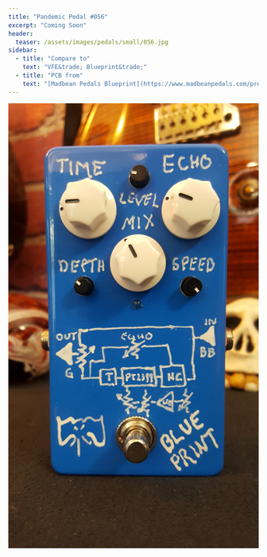 ```yaml
---
title: "Pandemic Pedal #056"
excerpt: "Coming Soon"
header:
  teaser: /assets/images/pedals/small/056.jpg
sidebar:
  - title: "Compare to"
    text: "VFE&trade; Blueprint&trade;"
  - title: "PCB from"
    text: "[Madbean Pedals Blueprint](https://www.madbeanpedals.com/projects/index.html)"
---
```


![header](/assets/images/pedals/056.jpg)
